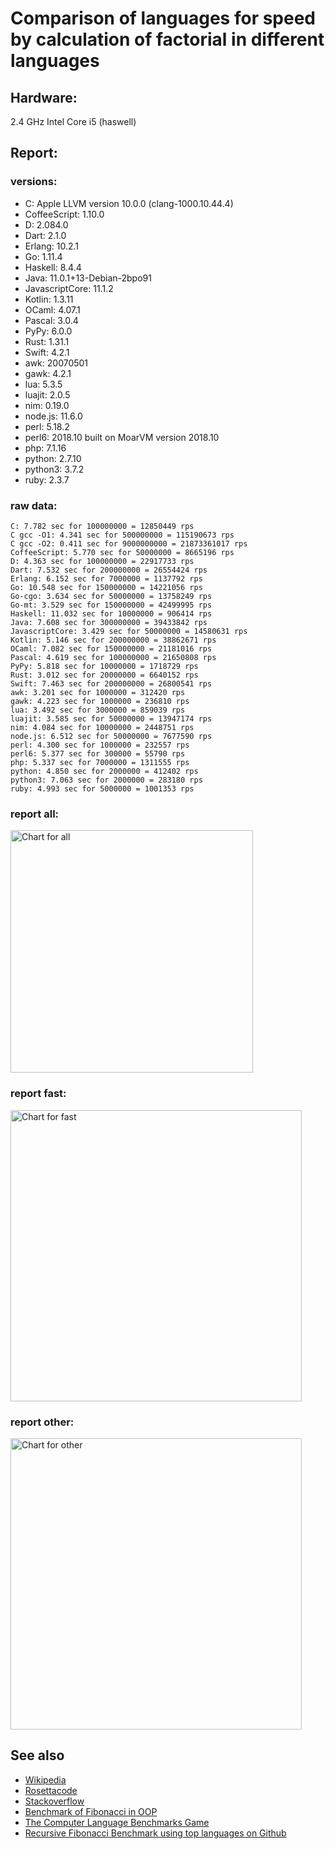Comparison of languages for speed by calculation of factorial in different languages
====================================================================================

Hardware:
---------
2.4 GHz Intel Core i5 (haswell)

Report:
-------
### versions:

  * C: Apple LLVM version 10.0.0 (clang-1000.10.44.4)
  * CoffeeScript: 1.10.0
  * D: 2.084.0
  * Dart: 2.1.0
  * Erlang: 10.2.1
  * Go: 1.11.4
  * Haskell: 8.4.4
  * Java: 11.0.1+13-Debian-2bpo91
  * JavascriptCore: 11.1.2
  * Kotlin: 1.3.11
  * OCaml: 4.07.1
  * Pascal: 3.0.4
  * PyPy: 6.0.0
  * Rust: 1.31.1
  * Swift: 4.2.1
  * awk: 20070501
  * gawk: 4.2.1
  * lua: 5.3.5
  * luajit: 2.0.5
  * nim: 0.19.0
  * node.js: 11.6.0
  * perl: 5.18.2
  * perl6: 2018.10 built on MoarVM version 2018.10
  * php: 7.1.16
  * python: 2.7.10
  * python3: 3.7.2
  * ruby: 2.3.7


### raw data:

    C: 7.782 sec for 100000000 = 12850449 rps
    C gcc -O1: 4.341 sec for 500000000 = 115190673 rps
    C gcc -O2: 0.411 sec for 9000000000 = 21873361017 rps
    CoffeeScript: 5.770 sec for 50000000 = 8665196 rps
    D: 4.363 sec for 100000000 = 22917733 rps
    Dart: 7.532 sec for 200000000 = 26554424 rps
    Erlang: 6.152 sec for 7000000 = 1137792 rps
    Go: 10.548 sec for 150000000 = 14221056 rps
    Go-cgo: 3.634 sec for 50000000 = 13758249 rps
    Go-mt: 3.529 sec for 150000000 = 42499995 rps
    Haskell: 11.032 sec for 10000000 = 906414 rps
    Java: 7.608 sec for 300000000 = 39433842 rps
    JavascriptCore: 3.429 sec for 50000000 = 14580631 rps
    Kotlin: 5.146 sec for 200000000 = 38862671 rps
    OCaml: 7.082 sec for 150000000 = 21181016 rps
    Pascal: 4.619 sec for 100000000 = 21650808 rps
    PyPy: 5.818 sec for 10000000 = 1718729 rps
    Rust: 3.012 sec for 20000000 = 6640152 rps
    Swift: 7.463 sec for 200000000 = 26800541 rps
    awk: 3.201 sec for 1000000 = 312420 rps
    gawk: 4.223 sec for 1000000 = 236810 rps
    lua: 3.492 sec for 3000000 = 859039 rps
    luajit: 3.585 sec for 50000000 = 13947174 rps
    nim: 4.084 sec for 10000000 = 2448751 rps
    node.js: 6.512 sec for 50000000 = 7677590 rps
    perl: 4.300 sec for 1000000 = 232557 rps
    perl6: 5.377 sec for 300000 = 55790 rps
    php: 5.337 sec for 7000000 = 1311555 rps
    python: 4.850 sec for 2000000 = 412402 rps
    python3: 7.063 sec for 2000000 = 283180 rps
    ruby: 4.993 sec for 5000000 = 1001353 rps


### report all:

<img alt="Chart for all" width="388" src="https://chart.googleapis.com/chart?cht=bhs&chs=582x515&chd=t%3A115190673%2C42499994%2C39433841%2C38862670%2C26800541%2C26554423%2C22917732%2C21650807%2C21181015%2C14580631%2C14221056%2C13947173%2C13758248%2C12850449%2C8665196%2C7677590%2C6640152%2C2448750%2C1718729%2C1311555%2C1137791%2C1001353%2C906414%2C859038%2C412402%2C312420%2C283179%2C236810%2C232556&chco=4d89f9&chbh=12&chds=0,115190673.278427&chxt=x,y,r&chxl=1%3A%7Cperl%7Cgawk%7Cpython3%7Cawk%7Cpython%7Clua%7CHaskell%7Cruby%7CErlang%7Cphp%7CPyPy%7Cnim%7CRust%7Cnode.js%7CCoffeeScript%7CC%7CGo-cgo%7Cluajit%7CGo%7CJavascriptCore%7COCaml%7CPascal%7CD%7CDart%7CSwift%7CKotlin%7CJava%7CGo-mt%7CC%20gcc%20-O1%7C2%3A%7C232556%20rps%7C236810%20rps%7C283179%20rps%7C312420%20rps%7C412402%20rps%7C859038%20rps%7C906414%20rps%7C1001353%20rps%7C1137791%20rps%7C1311555%20rps%7C1718729%20rps%7C2448750%20rps%7C6640152%20rps%7C7677590%20rps%7C8665196%20rps%7C12850449%20rps%7C13758248%20rps%7C13947173%20rps%7C14221056%20rps%7C14580631%20rps%7C21181015%20rps%7C21650807%20rps%7C22917732%20rps%7C26554423%20rps%7C26800541%20rps%7C38862670%20rps%7C39433841%20rps%7C42499994%20rps%7C115190673%20rps%7C0%3A%7C0%20%25%7C10%20%25%7C20%20%25%7C30%20%25%7C40%20%25%7C50%20%25%7C60%20%25%7C70%20%25%7C80%20%25%7C90%20%25%7C100%20%25">

### report fast:

<img alt="Chart for fast" width="466" src="https://chart.googleapis.com/chart?cht=bhs&chs=700x328&chd=t%3A115190673%2C42499994%2C39433841%2C38862670%2C26800541%2C26554423%2C22917732%2C21650807%2C21181015%2C14580631%2C14221056%2C13947173%2C13758248%2C12850449%2C8665196%2C7677590%2C6640152%2C2448750&chco=4d89f9&chbh=12&chds=0,115190673.278427&chxt=x,y,r&chxl=1%3A%7Cnim%7CRust%7Cnode.js%7CCoffeeScript%7CC%7CGo-cgo%7Cluajit%7CGo%7CJavascriptCore%7COCaml%7CPascal%7CD%7CDart%7CSwift%7CKotlin%7CJava%7CGo-mt%7CC%20gcc%20-O1%7C2%3A%7C2448750%20rps%7C6640152%20rps%7C7677590%20rps%7C8665196%20rps%7C12850449%20rps%7C13758248%20rps%7C13947173%20rps%7C14221056%20rps%7C14580631%20rps%7C21181015%20rps%7C21650807%20rps%7C22917732%20rps%7C26554423%20rps%7C26800541%20rps%7C38862670%20rps%7C39433841%20rps%7C42499994%20rps%7C115190673%20rps%7C0%3A%7C0%20%25%7C10%20%25%7C20%20%25%7C30%20%25%7C40%20%25%7C50%20%25%7C60%20%25%7C70%20%25%7C80%20%25%7C90%20%25%7C100%20%25">

### report other:

<img alt="Chart for other" width="466" src="https://chart.googleapis.com/chart?cht=bhs&chs=700x209&chd=t%3A1718729%2C1311555%2C1137791%2C1001353%2C906414%2C859038%2C412402%2C312420%2C283179%2C236810%2C232556&chco=4d89f9&chbh=12&chds=0,1718729.2382879&chxt=x,y,r&chxl=1%3A%7Cperl%7Cgawk%7Cpython3%7Cawk%7Cpython%7Clua%7CHaskell%7Cruby%7CErlang%7Cphp%7CPyPy%7C2%3A%7C232556%20rps%7C236810%20rps%7C283179%20rps%7C312420%20rps%7C412402%20rps%7C859038%20rps%7C906414%20rps%7C1001353%20rps%7C1137791%20rps%7C1311555%20rps%7C1718729%20rps%7C0%3A%7C0%20%25%7C10%20%25%7C20%20%25%7C30%20%25%7C40%20%25%7C50%20%25%7C60%20%25%7C70%20%25%7C80%20%25%7C90%20%25%7C100%20%25">



See also
--------

  * [Wikipedia](http://en.wikipedia.org/wiki/Factorial)
  * [Rosettacode](http://rosettacode.org/wiki/Factorial)
  * [Stackoverflow](http://stackoverflow.com/questions/23930/factorial-algorithms-in-different-languages)
  * [Benchmark of Fibonacci in OOP](https://github.com/Balancer/benchmarks-fib-obj)
  * [The Computer Language Benchmarks Game](http://benchmarksgame.alioth.debian.org)
  * [Recursive Fibonacci Benchmark using top languages on Github](https://github.com/drujensen/fib)
